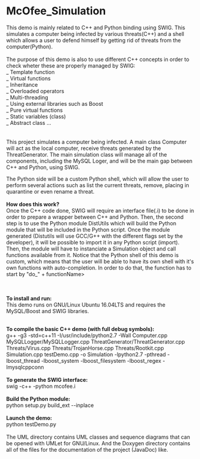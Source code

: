 # McOfee_Simulation
This demo is mainly related to C++ and Python binding using SWIG. This simulates a computer being infected by various threats(C++) and a shell which allows a user to defend himself by getting rid of threats from the computer(Python).
<br/><br/>
The purpose of this demo is also to use different C++ concepts in order to check wheter these are properly managed by SWIG:<br/>
_ Template function<br/>
_ Virtual functions<br/>
_ Inheritance<br/>
_ Overloaded operators<br/>
_ Multi-threading<br/>
_ Using external libraries such as Boost<br/>
_ Pure virtual functions<br/>
_ Static variables (class)<br/>
_ Abstract class ...<br/>
<br/><br/>
This project simulates a computer being infected. A main class Computer will act as the local computer, receive threats generated by the ThreatGenerator. The main simulation class will manage all of the components, including the MySQL Loger, and will be the main gap between C++ and Python, using SWIG.

The Python side will be a custom Python shell, which will allow the user to perform several actions such as list the current threats, remove, placing in quarantine or even rename a threat.
<br/><br/>
<b>How does this work?</b><br/>
Once the C++ code done, SWIG will require an interface file(.i) to be done in order to prepare a wrapper between C++ and Python.
Then, the second step is to use the Python module DistUtils which will build the Python module that will be included in the Python script.
Once the module generated (Distutils will use GCC/G++ with the different flags set by the developer), it will be possible to import it
in any Python script (import). Then, the module will have to instanciate a Simulation object and call functions available from it.
Notice that the Python shell of this demo is custom, which means that the user will be able to have its own shell with it's own
functions with auto-completion. In order to do that, the function has to start by "do_" + functionName>

<br/><br/>
<b>To install and run:</b><br/>
This demo runs on GNU/Linux Ubuntu 16.04LTS and requires the MySQL/Boost and SWIG libraries.<br/><br/>

<b>To compile the basic C++ demo (with full debug symbols):</b><br/>
g++ -g3 -std=c++11 -I/usr/include/python2.7 -Wall Computer.cpp MySQLLogger/MySQLLogger.cpp ThreatGenerator/ThreatGenerator.cpp Threats/Virus.cpp Threats/TrojanHorse.cpp Threats/Rootkit.cpp Simulation.cpp testDemo.cpp -o Simulation -lpython2.7 -pthread -lboost_thread -lboost_system -lboost_filesystem -lboost_regex -lmysqlcppconn
<br/><br/>
<b>To generate the SWIG interface:</b><br/>
swig -c++ -python mcofee.i
<br/><br/>
<b>Build the Python module:</b><br/>
python setup.py build_ext --inplace
<br/><br/>
<b>Launch the demo:</b><br/>
python testDemo.py
<br/><br/>
The UML directory contains UML classes and sequence diagrams that can be opened with UMLet for GNU/Linux.
And the Doxygen directory contains all of the files for the documentation of the project (JavaDoc) like.
